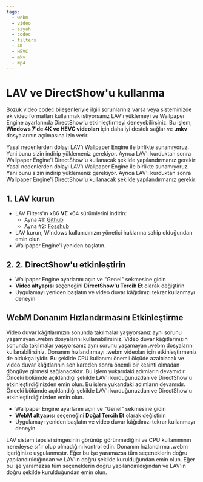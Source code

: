 ```yaml
---
tags:
  - webm
  - video
  - siyah
  - codec
  - filters
  - 4K
  - HEVC
  - mkv
  - mp4
---
```


# LAV ve DirectShow'u kullanma
Bozuk video codec bileşenleriyle ilgili sorunlarınız varsa veya sisteminizde ek video formatları kullanmak istiyorsanız LAV'ı yüklemeyi ve Wallpaper Engine ayarlarında DirectShow'u etkinleştirmeyi deneyebilirsiniz. Bu işlem, **Windows 7'de 4K ve HEVC videoları** için daha iyi destek sağlar ve **.mkv** dosyalarının açılmasına izin verir.

Yasal nedenlerden dolayı LAV'ı Wallpaper Engine ile birlikte sunamıyoruz. Yani bunu sizin indirip yüklemeniz gerekiyor. Ayrıca LAV'ı kurduktan sonra Wallpaper Engine'i DirectShow'u kullanacak şekilde yapılandırmanız gerekir: Yasal nedenlerden dolayı LAV'ı Wallpaper Engine ile birlikte sunamıyoruz. Yani bunu sizin indirip yüklemeniz gerekiyor. Ayrıca LAV'ı kurduktan sonra Wallpaper Engine'i DirectShow'u kullanacak şekilde yapılandırmanız gerekir:

## 1. LAV kurun
* LAV Filters'ın x86 **VE** x64 sürümlerini indirin:
  * Ayna #1: [Github](https://github.com/Nevcairiel/LAVFilters/releases)
  * Ayna #2: [Fosshub](https://www.fosshub.com/LAV-Filters.html)
* LAV kurun, Windows kullanıcınızın yönetici haklarına sahip olduğundan emin olun
* Wallpaper Engine'i yeniden başlatın.

## 2. 2. DirectShow'u etkinleştirin
* Wallpaper Engine ayarlarını açın ve "Genel" sekmesine gidin
* **Video altyapısı** seçeneğini **DirectShow'u Tercih Et** olarak değiştirin
* Uygulamayı yeniden başlatın ve video duvar kâğıdınızı tekrar kullanmayı deneyin

## WebM Donanım Hızlandırmasını Etkinleştirme
Video duvar kâğıtlarınızın sonunda takılmalar yaşıyorsanız aynı sorunu yaşamayan .webm dosyalarını kullanabilirsiniz. Video duvar kâğıtlarınızın sonunda takılmalar yaşıyorsanız aynı sorunu yaşamayan .webm dosyalarını kullanabilirsiniz. Donanım hızlandırmayı .webm videoları için etkinleştirmeniz de oldukça iyidir. Bu şekilde CPU kullanımı önemli ölçüde azaltılacak ve video duvar kâğıtlarının son kareden sonra önemli bir kesinti olmadan döngüye girmesi sağlanacaktır. Bu işlem yukarıdaki adımların devamıdır. Önceki bölümde açıklandığı şekilde LAV'ı kurduğunuzdan ve DirectShow'u etkinleştirdiğinizden emin olun. Bu işlem yukarıdaki adımların devamıdır. Önceki bölümde açıklandığı şekilde LAV'ı kurduğunuzdan ve DirectShow'u etkinleştirdiğinizden emin olun.
* Wallpaper Engine ayarlarını açın ve "Genel" sekmesine gidin
* **WebM altyapısı** seçeneğini **Doğal Tercih Et** olarak değiştirin
* Uygulamayı yeniden başlatın ve video duvar kâğıdınızı tekrar kullanmayı deneyin

LAV sistem tepsisi simgesinin görünüp görünmediğini ve CPU kullanımının neredeyse sıfır olup olmadığını kontrol edin. Donanım hızlandırma .webm içeriğinize uygulanmıştır. Eğer bu işe yaramazsa tüm seçeneklerin doğru yapılandırıldığından ve LAV'ın doğru şekilde kurulduğundan emin olun. Eğer bu işe yaramazsa tüm seçeneklerin doğru yapılandırıldığından ve LAV'ın doğru şekilde kurulduğundan emin olun.